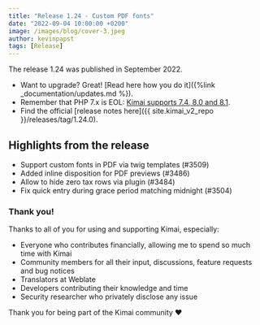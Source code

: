 ```yaml
---
title: "Release 1.24 - Custom PDF fonts"
date: "2022-09-04 10:00:00 +0200"
image: /images/blog/cover-3.jpeg
author: kevinpapst
tags: [Release]
---
```


The release 1.24 was published in September 2022.

- Want to upgrade? Great! [Read here how you do it]({%link _documentation/updates.md %}).
- Remember that PHP 7.x is EOL: [Kimai supports 7.4, 8.0 and 8.1](https://www.kimai.org/blog/2021/sunsetting-php-7/).
- Find the official [release notes here]({{ site.kimai_v2_repo }}/releases/tag/1.24.0).

## Highlights from the release 

- Support custom fonts in PDF via twig templates (#3509)
- Added inline disposition for PDF previews (#3486)
- Allow to hide zero tax rows via plugin (#3484)
- Fix quick entry during grace period matching midnight (#3504)

### Thank you!

Thanks to all of you for using and supporting Kimai, especially:
- Everyone who contributes financially, allowing me to spend so much time with Kimai
- Community members for all their input, discussions, feature requests and bug notices
- Translators at Weblate
- Developers contributing their knowledge and time
- Security researcher who privately disclose any issue   

Thank you for being part of the Kimai community ❤️
